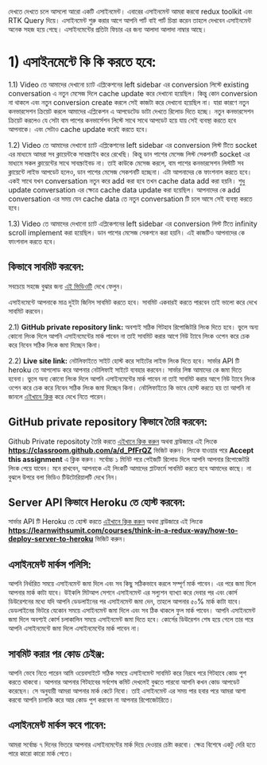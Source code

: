দেখতে দেখতে চলে আসলো আরো একটি এসাইনমেন্ট। এবারের এসাইনমেন্ট আমরা করবো redux toolkit এবং RTK Query দিয়ে। এসাইনমেন্ট শুরু করার আগে আপনি পার্ট বাই পার্ট চিন্তা করেন তাহলে দেখবেন এসাইনমেন্ট অনেক সহজ হয়ে গেছে। এসাইনমেন্টের প্রতিটা ফিচার এর জন্য আলাদা আলাদা নাম্বার আছে।

# 1) এসাইনমেন্টে কি কি করতে হবে:

1.1) Video তে আমাদের দেখানো চ্যাট এপ্লিকেশনের left sidebar এর conversion লিস্টে existing conversation এ নতুন মেসেজ দিলে cache update করে দেখানো হয়েছিল। কিন্তু কোন conversion না থাকলে এবং নতুন conversion create করলে সেই কাজটা করে দেখানো হয়েছিল না। যারা কারণে নতুন কনভারসেশন ক্রিয়েট করলে আমাদের এপ্লিকেশন এ আপডেটেড ডাটা দেখতে রিলোড দিতে হচ্ছে। নতুন কনভারসেশন ক্রিয়েট করলেও যে সেটা বাম পাশের কনভার্সেশন লিস্টে সাথে সাথে আপডেট হয়ে যায় সেই ব্যবস্থা করতে হবে আপনাকে। এবং সেটাও cache update করেই করতে হবে।

1.2) Video তে আমাদের দেখানো চ্যাট এপ্লিকেশনের left sidebar এর conversion লিস্ট টিতে socket এর মাধ্যমে আমরা সব ক্লায়েন্টকে সাবস্ক্রাইব করে রেখেছি। কিন্তু ডান পাশের মেসেজ লিস্ট সেকশনটি socket এর মাধ্যমে সকল ক্লায়েন্টের সাথে সাবস্ক্রাইবড না। তাই কাউকে মেসেজ করলে, বাম পাশের কনভারসেশন লিস্টটি সব ক্লায়েন্টে লাইভ আপডেট হলেও, ডান পাশের মেসেজ সেকশনটি হচ্ছেনা। এটা আপনাদের কে ফাংশনাল করতে হবে। একই সাথে যখন conversation নতুন করে add করা হবে তখন cache data add করা হয়নি। শুধু update conversation এর ক্ষেত্রে cache data update করা হয়েছিল। আপনাদের কে add conversation এর সময় যেন cache data তে নতুন conversation টি চলে আসে সেই ব্যবস্থা করতে হবে।

1.3) Video তে আমাদের দেখানো চ্যাট এপ্লিকেশনের left sidebar এর conversion লিস্ট টিতে infinity scroll implement করা হয়েছিল। ডান পাশের মেসেজ সেকশনে করা হয়নি। এই কাজটিও আপনাদের কে ফাংশনাল করতে হবে।

## কিভাবে সাবমিট করবেন:

সবচেয়ে সহজে বুঝার জন্য [এই ভিডিওটি](https://learnwithsumit.com/courses/think-in-a-redux-way/how-to-submit-assignment) দেখে ফেলুন।

এসাইনমেন্টে আপনাকে মাত্র দুইটা জিনিস সাবমিট করতে হবে। সাবমিট একবারই করতে পারবেন তাই ভালো করে দেখে সাবমিট করবেন।

2.1) **GitHub private repository link:** অবশ্যই সঠিক গিটহাব রিপোজিটরি লিংক দিতে হবে। ভুলে অন্য কোনো লিংক দিলে আপনি এসাইনমেন্টের মার্ক পাবেন না তাই সাবমিট করার আগে নিউ ট্যাবে লিংক ওপেন করে চেক করে নিবেন সঠিক লিংক জমা দিচ্ছেন কিনা।

2.2) **Live site link:** নেটলিফাইতে সাইট হোস্ট করে সাইটের লাইভ লিংক দিতে হবে। সার্ভার API টি heroku তে আপলোড করে আপনার নেটলিফাই সাইটে ব্যবহার করবেন। সার্ভার লিঙ্ক আমাদের কে জমা দিতে হবেনা। ভুলে অন্য কোনো লিংক দিলে আপনি এসাইনমেন্টের মার্ক পাবেন না তাই সাবমিট করার আগে নিউ ট্যাবে লিংক ওপেন করে চেক করে নিবেন সঠিক লিংক জমা দিচ্ছেন কিনা। নেটলিফাইতে কি ভাবে হোস্ট করতে হয় তা আপনি না জানলে [এইখানে ক্লিক](https://learnwithsumit.com/courses/think-in-a-redux-way/how-to-submit-assignment) করে দেখে নিতে পারেন।

## GitHub private repository কিভাবে তৈরি করবেন:

Github Private repositoty তৈরি করতে [এইখানে ক্লিক করুন](https://classroom.github.com/a/d_PfFrQZ) অথবা ব্রাউজারে এই লিংকে **https://classroom.github.com/a/d_PfFrQZ** ভিজিট করুন। লিংকে যাওয়ার পরে **Accept this assignment** এ ক্লিক করুন। সর্বোচ্চ ১ মিনিট পরে পেইজটি রিলোড দিলে আপনি আপনার রিপোজেটরি লিংক পেয়ে যাবেন। মনে রাখবেন, আপনাকে এই লিংকটি আমাদের প্লাটফর্মে সাবমিট করতে হবে আমাদের কাছে। না বুঝলে উপরে বলা ভিডিও টিউটোরিয়ালটি দেখে নিন।

## Server API কিভাবে Heroku তে হোস্ট করবেন:

সার্ভার API টি Heroku তে হোস্ট করতে [এইখানে ক্লিক করুন](https://learnwithsumit.com/courses/think-in-a-redux-way/how-to-deploy-server-to-heroku) অথবা ব্রাউজারে এই লিংকে **https://learnwithsumit.com/courses/think-in-a-redux-way/how-to-deploy-server-to-heroku** ভিজিট করুন।

## এসাইনমেন্ট মার্কস পলিসি:

আপনি নির্ধারিত সময়ে এসাইনমেন্ট জমা দিলে এবং সব কিছু সঠিকভাবে করলে সম্পূর্ণ মার্ক পাবেন। এর পরে জমা দিলে আপনার মার্ক কাটা যাবে। উইকলি মিটআপ সেশনে এসাইনমেন্ট এর সল্যুশন ব্যাখ্যা করে দেবার পর এবং কোর্স ডিউরেশনের মধ্যে যদি আপনি ডেডলাইনের পর এসাইনমেন্ট জমা দেন, তাহলে আপনার ৫০% মার্ক কাটা যাবে। ডেডলাইনের ভিটরে যেকোন সময়ে এসাইনমেন্ট জমা দিলে এবং সব ঠিক থাকলে ফুল মার্ক পাবেন। আপনি এসাইনমেন্ট জমা দিলে অবশ্যই কোর্স চলাকালিন সময়ে এসাইনমেন্ট জমা দিতে হবে। কোর্সের ডিউরেশন শেষ হয়ে গেলে তার পরে আপনি এসাইনমেন্টে জমা দিলে এসাইনমেন্টের মার্ক পাবেন না।

## সাবমিট করার পর কোড চেইঞ্জ:

আপনি ভেবে নিতে পারেন আমি ওয়েবসাইটে সঠিক সময়ে এসাইনমেন্ট সাবমিট করে নিরবে পরে গিটহাবে কোড পুশ করতে থাকবো। আপনার আপনার গিটহাবের সর্বশেষ কমিট দেখলেই বুঝতে পারবো আপনি কখন কোড আপডেট করেছেন। সে অনুযায়ী আমরা আপনার মার্ক কেটে নিবো। তাই এসাইনমেন্ট এর সময় পার হবার পরে আমরা আশা করবো আপনি চালাকি করে আর কোড পুশ করবেন না আপনার রিপোজেটরিতে।

## এসাইনমেন্ট মার্কস কবে পাবেন:

আমরা সর্বোচ্চ ৭ দিনের ভিতরে আপনার এসাইনমেন্টের মার্ক দিয়ে দেওয়ার চেষ্টা করবো। ক্ষেত্র বিশেষে একটু দেরি হতে পারে কারো কারো মার্ক পেতে।
